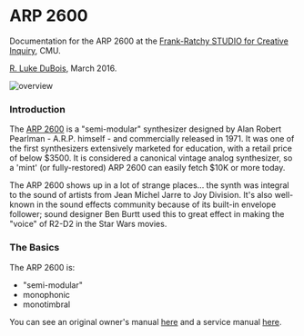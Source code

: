 # ARP 2600

Documentation for the ARP 2600 at the [Frank-Ratchy STUDIO for Creative Inquiry](http://studioforcreativeinquiry.org), CMU.

[R. Luke DuBois](https://github.com/rev3rend), March 2016.

![overview](https://github.com/CreativeInquiry/ARP-2600/raw/master/images/00overview.png "Overview")

### Introduction

The [ARP 2600](https://en.wikipedia.org/wiki/ARP_2600) is a "semi-modular" synthesizer designed by Alan Robert Pearlman - A.R.P. himself - and commercially released in 1971.  It was one of the first synthesizers extensively marketed for education, with a retail price of below $3500.  It is considered a canonical vintage analog synthesizer, so a 'mint' (or fully-restored) ARP 2600 can easily fetch $10K or more today.

The ARP 2600 shows up in a lot of strange places... the synth was integral to the sound of artists from Jean Michel Jarre to Joy Division.  It's also well-known in the sound effects community because of its built-in envelope follower; sound designer Ben Burtt used this to great effect in making the "voice" of R2-D2 in the Star Wars movies.

### The Basics

The ARP 2600 is:
- "semi-modular"
- monophonic
- monotimbral

You can see an original owner's manual [here](http://guitarfool.com/ARP2600/Arp%202600%20Owners%20Manual.pdf) and a service manual [here](http://guitarfool.com/ARP2600/2600ServiceManual.pdf).
